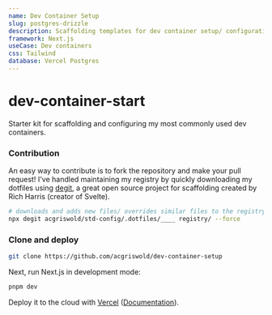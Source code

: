 ```yaml
---
name: Dev Container Setup
slug: postgres-drizzle
description: Scaffolding templates for dev container setup/ configuration.
framework: Next.js
useCase: Dev containers
css: Tailwind
database: Vercel Postgres
---
```


# dev-container-start

Starter kit for scaffolding and configuring my most commonly used dev containers.

### Contribution

An easy way to contribute is to fork the repository and make your pull request!  I've handled maintaining my registry
by quickly downloading my dotfiles using [degit](https://github.com/Rich-Harris/degit), a great open source project
for scaffolding created by Rich Harris (creator of Svelte).

```bash
# downloads and adds new files/ overrides similar files to the registry
npx degit acgriswold/std-config/.dotfiles/____ registry/ --force
```

### Clone and deploy

```bash
git clone https://github.com/acgriswold/dev-container-setup
```

Next, run Next.js in development mode:

```bash
pnpm dev
```

Deploy it to the cloud with [Vercel](https://vercel.com/new?utm_source=github&utm_medium=readme&utm_campaign=vercel-examples) ([Documentation](https://nextjs.org/docs/deployment)).
